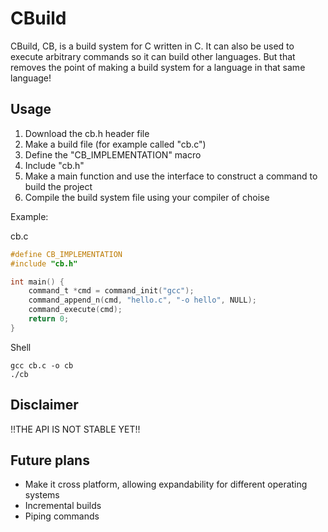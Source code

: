 # CBuild

CBuild, CB, is a build system for C written in C. It can also be used to execute arbitrary commands so it can build other languages. But that removes the point of making a build system for a language in that same language!

## Usage

1. Download the cb.h header file
2. Make a build file (for example called "cb.c")
3. Define the "CB_IMPLEMENTATION" macro
4. Include "cb.h"
5. Make a main function and use the interface to construct a command to build the project
6. Compile the build system file using your compiler of choise

Example:

cb.c
```C
#define CB_IMPLEMENTATION
#include "cb.h"

int main() {
    command_t *cmd = command_init("gcc");
    command_append_n(cmd, "hello.c", "-o hello", NULL);
    command_execute(cmd);
    return 0;
}
```

Shell
```Shell
gcc cb.c -o cb
./cb
```

## Disclaimer

!!THE API IS NOT STABLE YET!!

## Future plans

- Make it cross platform, allowing expandability for different operating systems
- Incremental builds
- Piping commands
